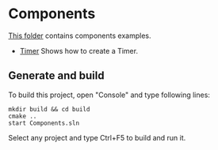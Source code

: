 ﻿# Components

[This folder](.) contains components examples.

* [Timer](/Timer/README.md) Shows how to create a Timer.

## Generate and build

To build this project, open "Console" and type following lines:

``` shell
mkdir build && cd build
cmake .. 
start Components.sln
```

Select any project and type Ctrl+F5 to build and run it.
